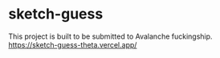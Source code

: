 # sketch-guess
This project is built to be submitted to Avalanche fuckingship.
https://sketch-guess-theta.vercel.app/
